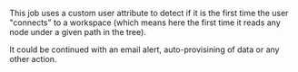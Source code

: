 This job uses a custom user attribute to detect if it is the first time the user "connects" to a workspace (which means here the first
time it reads any node under a given path in the tree). 

It could be continued with an email alert, auto-provisining of data or any other action.